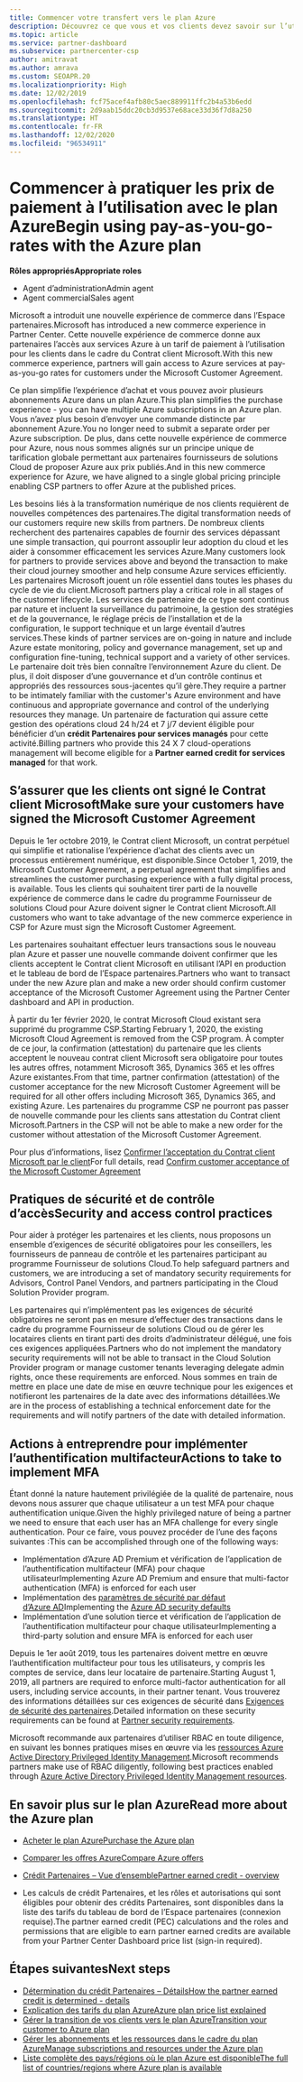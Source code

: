```yaml
---
title: Commencer votre transfert vers le plan Azure
description: Découvrez ce que vous et vos clients devez savoir sur l’utilisation du plan de paiement à l’utilisation Azure, notamment les premières étapes, les précautions de sécurité et comment démarrer.
ms.topic: article
ms.service: partner-dashboard
ms.subservice: partnercenter-csp
author: amitravat
ms.author: amrava
ms.custom: SEOAPR.20
ms.localizationpriority: High
ms.date: 12/02/2019
ms.openlocfilehash: fcf75acef4afb80c5aec889911ffc2b4a53b6edd
ms.sourcegitcommit: 2d9aab15ddc20cb3d9537e68ace33d36f7d8a250
ms.translationtype: HT
ms.contentlocale: fr-FR
ms.lasthandoff: 12/02/2020
ms.locfileid: "96534911"
---
```

# <a name="begin-using-pay-as-you-go-rates-with-the-azure-plan"></a><span data-ttu-id="3add6-103">Commencer à pratiquer les prix de paiement à l’utilisation avec le plan Azure</span><span class="sxs-lookup"><span data-stu-id="3add6-103">Begin using pay-as-you-go-rates with the Azure plan</span></span>

<span data-ttu-id="3add6-104">**Rôles appropriés**</span><span class="sxs-lookup"><span data-stu-id="3add6-104">**Appropriate roles**</span></span>

- <span data-ttu-id="3add6-105">Agent d’administration</span><span class="sxs-lookup"><span data-stu-id="3add6-105">Admin agent</span></span>
- <span data-ttu-id="3add6-106">Agent commercial</span><span class="sxs-lookup"><span data-stu-id="3add6-106">Sales agent</span></span>


<span data-ttu-id="3add6-107">Microsoft a introduit une nouvelle expérience de commerce dans l’Espace partenaires.</span><span class="sxs-lookup"><span data-stu-id="3add6-107">Microsoft has introduced a new commerce experience in Partner Center.</span></span>  <span data-ttu-id="3add6-108">Cette nouvelle expérience de commerce donne aux partenaires l’accès aux services Azure à un tarif de paiement à l’utilisation pour les clients dans le cadre du Contrat client Microsoft.</span><span class="sxs-lookup"><span data-stu-id="3add6-108">With this new commerce experience, partners will gain access to Azure services at pay-as-you-go rates for customers under the Microsoft Customer Agreement.</span></span>

<span data-ttu-id="3add6-109">Ce plan simplifie l’expérience d’achat et vous pouvez avoir plusieurs abonnements Azure dans un plan Azure.</span><span class="sxs-lookup"><span data-stu-id="3add6-109">This plan simplifies the purchase experience - you can have multiple Azure subscriptions in an Azure plan.</span></span> <span data-ttu-id="3add6-110">Vous n’avez plus besoin d’envoyer une commande distincte par abonnement Azure.</span><span class="sxs-lookup"><span data-stu-id="3add6-110">You no longer need to submit a separate order per Azure subscription.</span></span> <span data-ttu-id="3add6-111">De plus, dans cette nouvelle expérience de commerce pour Azure, nous nous sommes alignés sur un principe unique de tarification globale permettant aux partenaires fournisseurs de solutions Cloud de proposer Azure aux prix publiés.</span><span class="sxs-lookup"><span data-stu-id="3add6-111">And in this new commerce experience for Azure, we have aligned to a single global pricing principle enabling CSP partners to offer Azure at the published prices.</span></span>

<span data-ttu-id="3add6-112">Les besoins liés à la transformation numérique de nos clients requièrent de nouvelles compétences des partenaires.</span><span class="sxs-lookup"><span data-stu-id="3add6-112">The digital transformation needs of our customers require new skills from partners.</span></span> <span data-ttu-id="3add6-113">De nombreux clients recherchent des partenaires capables de fournir des services dépassant une simple transaction, qui pourront assouplir leur adoption du cloud et les aider à consommer efficacement les services Azure.</span><span class="sxs-lookup"><span data-stu-id="3add6-113">Many customers look for partners to provide services above and beyond the transaction to make their cloud journey smoother and help consume Azure services efficiently.</span></span> <span data-ttu-id="3add6-114">Les partenaires Microsoft jouent un rôle essentiel dans toutes les phases du cycle de vie du client.</span><span class="sxs-lookup"><span data-stu-id="3add6-114">Microsoft partners play a critical role in all stages of the customer lifecycle.</span></span> <span data-ttu-id="3add6-115">Les services de partenaire de ce type sont continus par nature et incluent la surveillance du patrimoine, la gestion des stratégies et de la gouvernance, le réglage précis de l’installation et de la configuration, le support technique et un large éventail d’autres services.</span><span class="sxs-lookup"><span data-stu-id="3add6-115">These kinds of partner services are on-going in nature and include Azure estate monitoring, policy and governance management, set up and configuration fine-tuning, technical support and a variety of other services.</span></span> <span data-ttu-id="3add6-116">Le partenaire doit très bien connaître l’environnement Azure du client. De plus, il doit disposer d’une gouvernance et d’un contrôle continus et appropriés des ressources sous-jacentes qu’il gère.</span><span class="sxs-lookup"><span data-stu-id="3add6-116">They require a partner to be intimately familiar with the customer's Azure environment and have continuous and appropriate governance and control of the underlying resources they manage.</span></span> <span data-ttu-id="3add6-117">Un partenaire de facturation qui assure cette gestion des opérations cloud 24 h/24 et 7 j/7 devient éligible pour bénéficier d’un **crédit Partenaires pour services managés** pour cette activité.</span><span class="sxs-lookup"><span data-stu-id="3add6-117">Billing partners who provide this 24 X 7 cloud-operations management will become eligible for a **Partner earned credit for services managed** for that work.</span></span>

## <a name="make-sure-your-customers-have-signed-the-microsoft-customer-agreement"></a><span data-ttu-id="3add6-118">S’assurer que les clients ont signé le Contrat client Microsoft</span><span class="sxs-lookup"><span data-stu-id="3add6-118">Make sure your customers have signed the Microsoft Customer Agreement</span></span>

<span data-ttu-id="3add6-119">Depuis le 1er octobre 2019, le Contrat client Microsoft, un contrat perpétuel qui simplifie et rationalise l’expérience d’achat des clients avec un processus entièrement numérique, est disponible.</span><span class="sxs-lookup"><span data-stu-id="3add6-119">Since October 1, 2019, the Microsoft Customer Agreement, a perpetual agreement that simplifies and streamlines the customer purchasing experience with a fully digital process, is available.</span></span> <span data-ttu-id="3add6-120">Tous les clients qui souhaitent tirer parti de la nouvelle expérience de commerce dans le cadre du programme Fournisseur de solutions Cloud pour Azure doivent signer le Contrat client Microsoft.</span><span class="sxs-lookup"><span data-stu-id="3add6-120">All customers who want to take advantage of the new commerce experience in CSP for Azure must sign the Microsoft Customer Agreement.</span></span>

<span data-ttu-id="3add6-121">Les partenaires souhaitant effectuer leurs transactions sous le nouveau plan Azure et passer une nouvelle commande doivent confirmer que les clients acceptent le Contrat client Microsoft en utilisant l’API en production et le tableau de bord de l’Espace partenaires.</span><span class="sxs-lookup"><span data-stu-id="3add6-121">Partners who want to transact under the new Azure plan and make a new order should confirm customer acceptance of the Microsoft Customer Agreement using the Partner Center dashboard and API in production.</span></span>

<span data-ttu-id="3add6-122">À partir du 1er février 2020, le contrat Microsoft Cloud existant sera supprimé du programme CSP.</span><span class="sxs-lookup"><span data-stu-id="3add6-122">Starting February 1, 2020, the existing Microsoft Cloud Agreement is removed from the CSP program.</span></span> <span data-ttu-id="3add6-123">À compter de ce jour, la confirmation (attestation) du partenaire que les clients acceptent le nouveau contrat client Microsoft sera obligatoire pour toutes les autres offres, notamment Microsoft 365, Dynamics 365 et les offres Azure existantes.</span><span class="sxs-lookup"><span data-stu-id="3add6-123">From that time, partner confirmation (attestation) of the customer acceptance for the new Microsoft Customer Agreement will be required for all other offers including Microsoft 365, Dynamics 365, and existing Azure.</span></span> <span data-ttu-id="3add6-124">Les partenaires du programme CSP ne pourront pas passer de nouvelle commande pour les clients sans attestation du Contrat client Microsoft.</span><span class="sxs-lookup"><span data-stu-id="3add6-124">Partners in the CSP will not be able to make a new order for the customer without attestation of the Microsoft Customer Agreement.</span></span>

<span data-ttu-id="3add6-125">Pour plus d’informations, lisez [Confirmer l’acceptation du Contrat client Microsoft par le client](confirm-customer-agreement.md)</span><span class="sxs-lookup"><span data-stu-id="3add6-125">For full details, read [Confirm customer acceptance of the Microsoft Customer Agreement](confirm-customer-agreement.md)</span></span>

## <a name="security-and-access-control-practices"></a><span data-ttu-id="3add6-126">Pratiques de sécurité et de contrôle d’accès</span><span class="sxs-lookup"><span data-stu-id="3add6-126">Security and access control practices</span></span>

<span data-ttu-id="3add6-127">Pour aider à protéger les partenaires et les clients, nous proposons un ensemble d’exigences de sécurité obligatoires pour les conseillers, les fournisseurs de panneau de contrôle et les partenaires participant au programme Fournisseur de solutions Cloud.</span><span class="sxs-lookup"><span data-stu-id="3add6-127">To help safeguard partners and customers, we are introducing a set of mandatory security requirements for Advisors, Control Panel Vendors, and partners participating in the Cloud Solution Provider program.</span></span>

<span data-ttu-id="3add6-128">Les partenaires qui n’implémentent pas les exigences de sécurité obligatoires ne seront pas en mesure d’effectuer des transactions dans le cadre du programme Fournisseur de solutions Cloud ou de gérer les locataires clients en tirant parti des droits d’administrateur délégué, une fois ces exigences appliquées.</span><span class="sxs-lookup"><span data-stu-id="3add6-128">Partners who do not implement the mandatory security requirements will not be able to transact in the Cloud Solution Provider program or manage customer tenants leveraging delegate admin rights, once these requirements are enforced.</span></span> <span data-ttu-id="3add6-129">Nous sommes en train de mettre en place une date de mise en œuvre technique pour les exigences et notifieront les partenaires de la date avec des informations détaillées.</span><span class="sxs-lookup"><span data-stu-id="3add6-129">We are in the process of establishing a technical enforcement date for the requirements and will notify partners of the date with detailed information.</span></span>

## <a name="actions-to-take-to-implement-mfa"></a><span data-ttu-id="3add6-130">Actions à entreprendre pour implémenter l’authentification multifacteur</span><span class="sxs-lookup"><span data-stu-id="3add6-130">Actions to take to implement MFA</span></span>

<span data-ttu-id="3add6-131">Étant donné la nature hautement privilégiée de la qualité de partenaire, nous devons nous assurer que chaque utilisateur a un test MFA pour chaque authentification unique.</span><span class="sxs-lookup"><span data-stu-id="3add6-131">Given the highly privileged nature of being a partner we need to ensure that each user has an MFA challenge for every single authentication.</span></span> <span data-ttu-id="3add6-132">Pour ce faire, vous pouvez procéder de l’une des façons suivantes :</span><span class="sxs-lookup"><span data-stu-id="3add6-132">This can be accomplished through one of the following ways:</span></span>

- <span data-ttu-id="3add6-133">Implémentation d’Azure AD Premium et vérification de l’application de l’authentification multifacteur (MFA) pour chaque utilisateur</span><span class="sxs-lookup"><span data-stu-id="3add6-133">Implementing Azure AD Premium and ensure that multi-factor authentication (MFA) is enforced for each user</span></span>
- <span data-ttu-id="3add6-134">Implémentation des [paramètres de sécurité par défaut d’Azure AD](/azure/active-directory/conditional-access/concept-conditional-access-security-defaults)</span><span class="sxs-lookup"><span data-stu-id="3add6-134">Implementing the [Azure AD security defaults](/azure/active-directory/conditional-access/concept-conditional-access-security-defaults)</span></span>
- <span data-ttu-id="3add6-135">Implémentation d’une solution tierce et vérification de l’application de l’authentification multifacteur pour chaque utilisateur</span><span class="sxs-lookup"><span data-stu-id="3add6-135">Implementing a third-party solution and ensure MFA is enforced for each user</span></span>

<span data-ttu-id="3add6-136">Depuis le 1er août 2019, tous les partenaires doivent mettre en œuvre l’authentification multifacteur pour tous les utilisateurs, y compris les comptes de service, dans leur locataire de partenaire.</span><span class="sxs-lookup"><span data-stu-id="3add6-136">Starting August 1, 2019, all partners are required to enforce multi-factor authentication for all users, including service accounts, in their partner tenant.</span></span> <span data-ttu-id="3add6-137">Vous trouverez des informations détaillées sur ces exigences de sécurité dans [Exigences de sécurité des partenaires](partner-security-requirements.md).</span><span class="sxs-lookup"><span data-stu-id="3add6-137">Detailed information on these security requirements can be found at [Partner security requirements](partner-security-requirements.md).</span></span>

<span data-ttu-id="3add6-138">Microsoft recommande aux partenaires d’utiliser RBAC en toute diligence, en suivant les bonnes pratiques mises en œuvre via les [ressources Azure Active Directory Privileged Identity Management](/azure/active-directory/privileged-identity-management/pim-configure).</span><span class="sxs-lookup"><span data-stu-id="3add6-138">Microsoft recommends partners make use of RBAC diligently, following best practices enabled through [Azure Active Directory Privileged Identity Management resources](/azure/active-directory/privileged-identity-management/pim-configure).</span></span>

## <a name="read-more-about-the-azure-plan"></a><span data-ttu-id="3add6-139">En savoir plus sur le plan Azure</span><span class="sxs-lookup"><span data-stu-id="3add6-139">Read more about the Azure plan</span></span>

- [<span data-ttu-id="3add6-140">Acheter le plan Azure</span><span class="sxs-lookup"><span data-stu-id="3add6-140">Purchase the Azure plan</span></span>](purchase-azure-plan.md)

- [<span data-ttu-id="3add6-141">Comparer les offres Azure</span><span class="sxs-lookup"><span data-stu-id="3add6-141">Compare Azure offers</span></span>](compare-azure-offers.md)

- [<span data-ttu-id="3add6-142">Crédit Partenaires – Vue d’ensemble</span><span class="sxs-lookup"><span data-stu-id="3add6-142">Partner earned credit - overview</span></span>](partner-earned-credit.md)

- <span data-ttu-id="3add6-143">Les calculs de crédit Partenaires, et les rôles et autorisations qui sont éligibles pour obtenir des crédits Partenaires, sont disponibles dans la liste des tarifs du tableau de bord de l’Espace partenaires (connexion requise).</span><span class="sxs-lookup"><span data-stu-id="3add6-143">The partner earned credit (PEC) calculations and the roles and permissions that are eligible to earn partner earned credits are available from your Partner Center Dashboard price list (sign-in required).</span></span>

## <a name="next-steps"></a><span data-ttu-id="3add6-144">Étapes suivantes</span><span class="sxs-lookup"><span data-stu-id="3add6-144">Next steps</span></span> 

- [<span data-ttu-id="3add6-145">Détermination du crédit Partenaires – Détails</span><span class="sxs-lookup"><span data-stu-id="3add6-145">How the partner earned credit is determined - details</span></span>](partner-earned-credit-explanation.md)
- [<span data-ttu-id="3add6-146">Explication des tarifs du plan Azure</span><span class="sxs-lookup"><span data-stu-id="3add6-146">Azure plan price list explained</span></span>](azure-plan-price-list.md)
- [<span data-ttu-id="3add6-147">Gérer la transition de vos clients vers le plan Azure</span><span class="sxs-lookup"><span data-stu-id="3add6-147">Transition your customer to Azure plan</span></span>](azure-plan-transition.md)
- [<span data-ttu-id="3add6-148">Gérer les abonnements et les ressources dans le cadre du plan Azure</span><span class="sxs-lookup"><span data-stu-id="3add6-148">Manage subscriptions and resources under the Azure plan</span></span>](azure-plan-manage.md)
- [<span data-ttu-id="3add6-149">Liste complète des pays/régions où le plan Azure est disponible</span><span class="sxs-lookup"><span data-stu-id="3add6-149">The full list of countries/regions where Azure plan is available</span></span>](https://query.prod.cms.rt.microsoft.com/cms/api/am/binary/RE3QN0x)